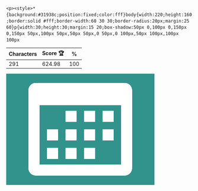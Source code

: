 `<p><style>*{background:#31938c;position:fixed;color:fff}body{width:220;height:160;border:solid #fff;border-width:60 30 30;border-radius:20px;margin:25 60}p{width:30;height:30;margin:15 20;box-shadow:50px 0,100px 0,150px 0,150px 50px,100px 50px,50px 50px,0 50px,0 100px,50px 100px,100px 100px`

| Characters | Score 🏆 | %   |
| ---------- | -------- | --- |
| 291        | 624.98   | 100 |

![](/2025/Aug2025/02/20250802.png)
